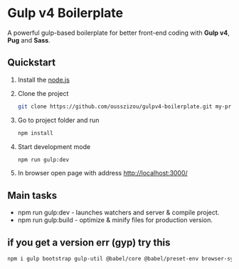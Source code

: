 # Gulp v4 Boilerplate

A powerful gulp-based boilerplate for better front-end coding with __Gulp v4__, __Pug__ and __Sass__.

## Quickstart

1. Install the [node.js](https://nodejs.org/en/)
2. Clone the project

    ```bash
    git clone https://github.com/ousszizou/gulpv4-boilerplate.git my-project
    ```

3. Go to project folder and run

    ```bash
    npm install
    ```

4. Start development mode

    ```bash
    npm run gulp:dev
    ```

5. In browser open page with address [http://localhost:3000/](http://localhost:3000/)

## Main tasks

- npm run gulp:dev -  launches watchers and server & compile project.
- npm run gulp:build - optimize & minify files for production version.

## if you get a version err (gyp) try this


```bash
npm i gulp bootstrap gulp-util @babel/core @babel/preset-env browser-sync cross-env del gulp-babel gulp-clean-css  gulp-concat gulp-if gulp-imagemin gulp-inject gulp-notify gulp-plumber gulp-pug gulp-sass gulp-uglify-es gulp-util gulplog node-notifier -D
```
